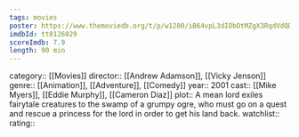 ```yaml
---
tags: movies
poster: https://www.themoviedb.org/t/p/w1280/iB64vpL3dIObOtMZgX3RqdVdQDc.jpg
imdbId: tt0126029
scoreImdb: 7.9
length: 90 min
---
```


category:: [[Movies]]
director:: [[Andrew Adamson]], [[Vicky Jenson]]
genre:: [[Animation]], [[Adventure]], [[Comedy]]
year:: 2001
cast:: [[Mike Myers]], [[Eddie Murphy]], [[Cameron Diaz]]
plot:: A mean lord exiles fairytale creatures to the swamp of a grumpy ogre, who must go on a quest and rescue a princess for the lord in order to get his land back.
watchlist::
rating::
